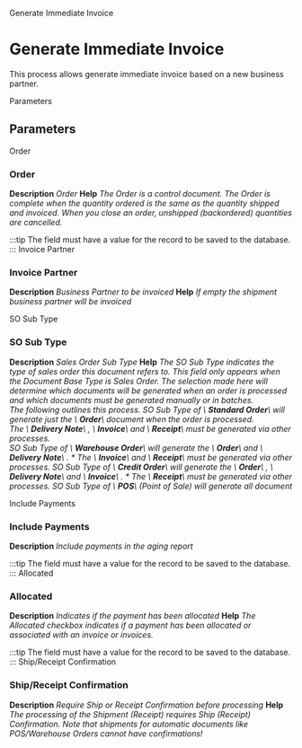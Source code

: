 
Generate Immediate Invoice
# Generate Immediate Invoice


This process allows generate immediate invoice based on a new business partner.

Parameters
## Parameters


Order
### Order

**Description**
 *Order*
**Help**
 *The Order is a control document.  The  Order is complete when the quantity ordered is the same as the quantity shipped and invoiced.  When you close an order, unshipped (backordered) quantities are cancelled.*

:::tip
The field must have a value for the record to be saved to the database.
:::
Invoice Partner
### Invoice Partner

**Description**
 *Business Partner to be invoiced*
**Help**
 *If empty the shipment business partner will be invoiced*

SO Sub Type
### SO Sub Type

**Description**
 *Sales Order Sub Type*
**Help**
 *The SO Sub Type indicates the type of sales order this document refers to.  This field only appears when the Document Base Type is Sales Order.  The selection made here will determine which documents will be generated when an order is processed and which documents must be generated manually or in batches.  
The following outlines this process.
SO Sub Type of \ **Standard Order**\  will generate just the \ **Order**\  document when the order is processed.  
The \ **Delivery Note**\ , \ **Invoice**\  and \ **Receipt**\  must be generated via other processes.  
SO Sub Type of \ **Warehouse Order**\  will generate the \ **Order**\  and \ **Delivery Note**\ . *  The \ **Invoice**\  and \ **Receipt**\  must be generated via other processes.
SO Sub Type of \ **Credit Order**\  will generate the \ **Order**\ , \ **Delivery Note**\  and \ **Invoice**\ . *  The \ **Receipt**\  must be generated via other processes.
SO Sub Type of \ **POS**\  (Point of Sale) will generate all document*

Include Payments
### Include Payments

**Description**
 *Include payments in the aging report*

:::tip
The field must have a value for the record to be saved to the database.
:::
Allocated
### Allocated

**Description**
 *Indicates if the payment has been allocated*
**Help**
 *The Allocated checkbox indicates if a payment has been allocated or associated with an invoice or invoices.*

:::tip
The field must have a value for the record to be saved to the database.
:::
Ship/Receipt Confirmation
### Ship/Receipt Confirmation

**Description**
 *Require Ship or Receipt Confirmation before processing*
**Help**
 *The processing of the Shipment (Receipt) requires Ship (Receipt) Confirmation. Note that shipments for automatic documents like POS/Warehouse Orders cannot have confirmations!*
